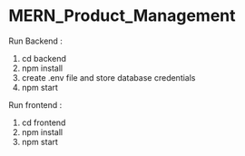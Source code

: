 # MERN_Product_Management
Run Backend : 
1. cd backend
2. npm install
3. create .env file and store database credentials
4. npm start

Run frontend :
1. cd frontend
2. npm install
3. npm start
